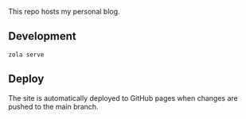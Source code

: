 This repo hosts my personal blog.

## Development

```
zola serve
```

## Deploy

The site is automatically deployed to GitHub pages when changes are pushed to the main branch.